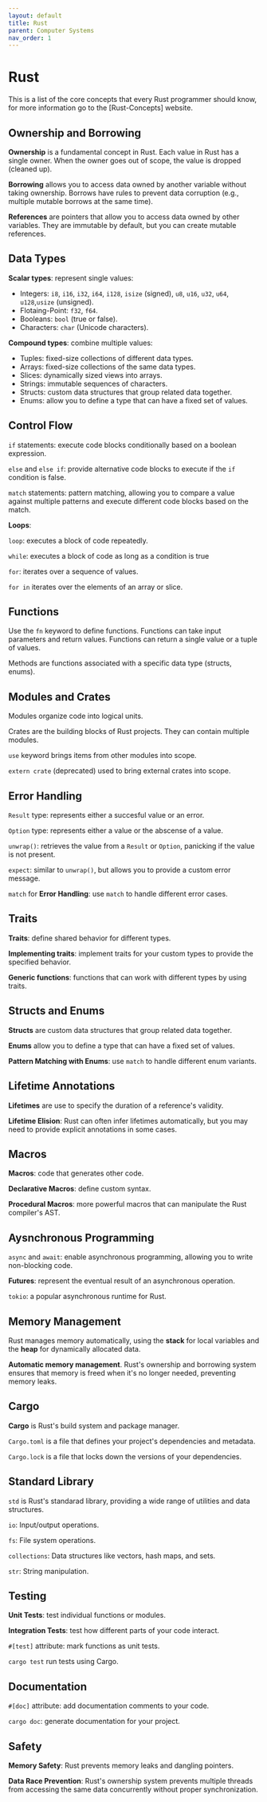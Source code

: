 ```yaml
---
layout: default
title: Rust
parent: Computer Systems
nav_order: 1
---
```


# Rust

This is a list of the core concepts that every Rust programmer should know, for more information go to the [Rust-Concepts] website.

## Ownership and Borrowing

**Ownership** is a fundamental concept in Rust. Each value in Rust has a single owner. When the owner goes out of scope, the value is dropped (cleaned up).

**Borrowing** allows you to access data owned by another variable without taking ownership. Borrows have rules to prevent data corruption (e.g., multiple mutable borrows at the same time).

**References** are pointers that allow you to access data owned by other variables. They are immutable by default, but you can create mutable references.

## Data Types

**Scalar types**: represent single values:

* Integers: `i8`, `i16`, `i32`, `i64`, `i128`, `isize` (signed), `u8`, `u16`, `u32`, `u64`, `u128`,`usize` (unsigned).
* Flotaing-Point: `f32`, `f64`.
* Booleans: `bool` (true or false).
* Characters: `char` (Unicode characters).

**Compound types**: combine multiple values:

* Tuples: fixed-size collections of different data types.
* Arrays: fixed-size collections of the same data types.
* Slices: dynamically sized views into arrays.
* Strings: immutable sequences of characters.
* Structs: custom data structures that group related data together.
* Enums: allow you to define a type that can have a fixed set of values.

## Control Flow

`if` statements: execute code blocks conditionally based on a boolean expression.

`else` and `else if`: provide alternative code blocks to execute if the `if` condition is false.

`match` statements: pattern matching, allowing you to compare a value against multiple patterns and execute different code blocks based on the match.

**Loops**:

`loop`: executes a block of code repeatedly.

`while`: executes a block of code as long as a condition is true

`for`: iterates over a sequence of values.

`for in` iterates over the elements of an array or slice.

## Functions

Use the `fn` keyword to define functions. Functions can take input parameters and return values. Functions can return a single value or a tuple of values.

Methods are functions associated with a specific data type (structs, enums).

## Modules and Crates

Modules organize code into logical units.

Crates are the building blocks of Rust projects. They can contain multiple modules.

`use` keyword brings items from other modules into scope.

`extern crate` (deprecated) used to bring external crates into scope.

## Error Handling

`Result` type: represents either a succesful value or an error.

`Option` type: represents either a value or the abscense of a value.

`unwrap()`: retrieves the value from a `Result` or `Option`, panicking if the value is not present.

`expect`: similar to `unwrap()`, but allows you to provide a custom error message.

`match` for **Error Handling**: use `match` to handle different error cases.

## Traits

**Traits**: define shared behavior for different types.

**Implementing traits**: implement traits for your custom types to provide the specified behavior.

**Generic functions**: functions that can work with different types by using traits.

## Structs and Enums

**Structs** are custom data structures that group related data together.

**Enums** allow you to define a type that can have a fixed set of values.

**Pattern Matching with Enums**: use `match` to handle different enum variants.

## Lifetime Annotations

**Lifetimes** are use to specify the duration of a reference's validity.

**Lifetime Elision**: Rust can often infer lifetimes automatically, but you may need to provide explicit annotations in some cases.

## Macros

**Macros**: code that generates other code.

**Declarative Macros**: define custom syntax.

**Procedural Macros**: more powerful macros that can manipulate the Rust compiler's AST.

## Aysnchronous Programming

`async` and `await`: enable asynchronous programming, allowing you to write non-blocking code.

**Futures**: represent the eventual result of an asynchronous operation.

`tokio`: a popular asynchronous runtime for Rust.

## Memory Management

Rust manages memory automatically, using the **stack** for local variables and the **heap** for dynamically allocated data.

**Automatic memory management**. Rust's ownership and borrowing system ensures that memory is freed when it's no longer needed, preventing memory leaks.

## Cargo

**Cargo** is Rust's build system and package manager.

`Cargo.toml` is a file that defines your project's dependencies and metadata.

`Cargo.lock` is a file that locks down the versions of your dependencies.

## Standard Library

`std` is Rust's standarad library, providing a wide range of utilities and data structures.

`io`: Input/output operations.

`fs`: File system operations.

`collections`: Data structures like vectors, hash maps, and sets.

`str`: String manipulation.

## Testing

**Unit Tests**: test individual functions or modules.

**Integration Tests**: test how different parts of your code interact.

`#[test]` attribute: mark functions as unit tests.

`cargo test` run tests using Cargo.

## Documentation

`#[doc]` attribute: add documentation comments to your code.

`cargo doc`: generate documentation for your project.

## Safety

**Memory Safety**: Rust prevents memory leaks and dangling pointers.

**Data Race Prevention**: Rust's ownership system prevents multiple threads from accessing the same data concurrently without proper synchronization.
